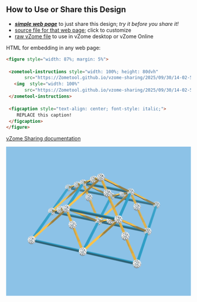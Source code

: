 
## How to Use or Share this Design

 - [***simple web page***](<https://Zometool.github.io/vzome-sharing/2025/09/30/14-02-57-p22-Pyramid/>) to just share this design; *try it before you share it!*
 - [source file for that web page](<https://github.com/Zometool/vzome-sharing/edit/main/2025/09/30/14-02-57-p22-Pyramid/index.md>); click to customize
 - [raw vZome file](<https://raw.githubusercontent.com/Zometool/vzome-sharing/main/2025/09/30/14-02-57-p22-Pyramid/p22-Pyramid.vZome>) to use in vZome desktop or vZome Online
 
 HTML for embedding in any web page:
 ```html
<figure style="width: 87%; margin: 5%">
  
  <zometool-instructions style="width: 100%; height: 80dvh"
        src="https://Zometool.github.io/vzome-sharing/2025/09/30/14-02-57-p22-Pyramid/p22-Pyramid.vZome" >
    <img  style="width: 100%"
        src="https://Zometool.github.io/vzome-sharing/2025/09/30/14-02-57-p22-Pyramid/p22-Pyramid.png" >
  </zometool-instructions>

  <figcaption style="text-align: center; font-style: italic;">
     REPLACE this caption!
  </figcaption>
</figure>

 ```

[vZome Sharing documentation](https://vzome.github.io/vzome/sharing.html#how-it-works)

![Image](<p22-Pyramid.png>)


